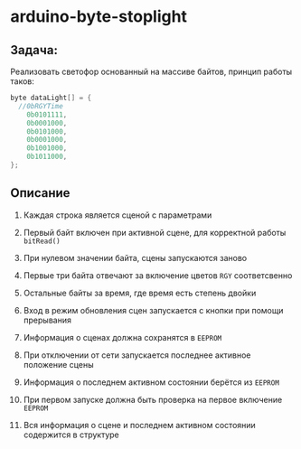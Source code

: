# arduino-byte-stoplight

## Задача:

Реализовать светофор основанный на массиве байтов, принцип работы таков:

```cpp
byte dataLight[] = {
  //0bRGYTime
    0b0101111,
    0b0001000,
    0b0101000,
    0b0001000,
    0b1001000,
    0b1011000,
};
```

## Описание

1. Каждая строка является сценой с параметрами

2. Первый байт включен при активной сцене, для корректной работы `bitRead()`

3. При нулевом значении байта, сцены запускаются заново

4. Первые три байта отвечают за включение цветов `RGY` соответсвенно

5. Остальные байты за время, где время есть степень двойки

6. Вход в режим обновления сцен запускается с кнопки при помощи прерывания

7. Информация о сценах должна сохранятся в `EEPROM`

8. При отключении от сети запускается последнее активное положение сцены

9. Информация о последнем активном состоянии берётся из `EEPROM`

10. При первом запуске должна быть проверка на первое включение `EEPROM`

11. Вся информация о сцене и последнем активном состоянии содержится в структуре
